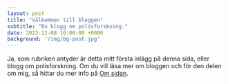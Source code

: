 ```yaml
---
layout: post
title: "Välkommen till bloggen"
subtitle: "En blogg om polisforskning."
date: 2023-12-08 10:00:00 +0000
background: '/img/bg-post.jpg'
---
```

Ja, som rubriken antyder är detta mitt första inlägg på denna sida, eller blogg om polisforskning. 
Om du vill läsa mer om bloggen och för den delen om mig, så hittar du mer info på [Om sidan](/about/).